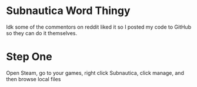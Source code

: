 # Subnautica Word Thingy

Idk some of the commentors on reddit liked it so I posted my code to GitHub so they can do it themselves.

# Step One
  Open Steam, go to your games, right click Subnautica, click manage, and then browse local files
